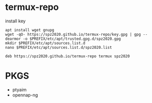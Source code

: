 # termux-repo
install key
```
apt install wget gnupg
wget -qO- https://spz2020.github.io/termux-repo/key.gpg | gpg --dearmor -o $PREFIX/etc/apt/trusted.gpg.d/spz2020.gpg
mkdir $PREFIX/etc/apt/sources.list.d
nano $PREFIX/etc/apt/sources.list.d/spz2020.list
```
```
deb https://spz2020.github.io/termux-repo termux spz2020
```
# PKGS 
- ptyaim
- opennap-ng
